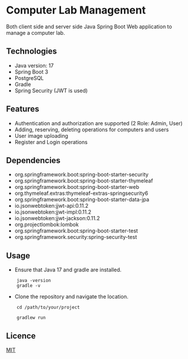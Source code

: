 
# Computer Lab Management

Both client side and server side Java Spring Boot Web application to manage a computer lab.

## Technologies
- Java version: 17
- Spring Boot 3
- PostgreSQL
- Gradle
- Spring Security (JWT is used)

## Features

- Authentication and authorization are supported (2 Role: Admin, User)
- Adding, reserving, deleting operations for computers and users
- User image uploading
- Register and Login operations

## Dependencies
- org.springframework.boot:spring-boot-starter-security
- org.springframework.boot:spring-boot-starter-thymeleaf
- org.springframework.boot:spring-boot-starter-web
- org.thymeleaf.extras:thymeleaf-extras-springsecurity6
- org.springframework.boot:spring-boot-starter-data-jpa
- io.jsonwebtoken:jjwt-api:0.11.2
- io.jsonwebtoken:jjwt-impl:0.11.2
- io.jsonwebtoken:jjwt-jackson:0.11.2
- org.projectlombok:lombok
- org.springframework.boot:spring-boot-starter-test
- org.springframework.security:spring-security-test

## Usage
- Ensure that Java 17 and gradle are installed. 
```
    java -version
    gradle -v
```
- Clone the repository and navigate the location.
```
    cd /path/to/your/project
``` 
```
    gradlew run
```
## Licence

[MIT](https://choosealicense.com/licenses/mit/)

